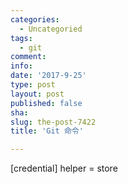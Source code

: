 ```yaml
---
categories:
  - Uncategoried
tags:
  - git
comment: 
info: 
date: '2017-9-25'
type: post
layout: post
published: false
sha: 
slug: the-post-7422
title: 'Git 命令'

---
```

[credential]
    helper = store